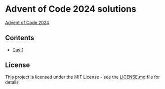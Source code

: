 # Advent of Code 2024 solutions

[Advent of Code 2024](https://adventofcode.com)

## Contents

- [Day 1](src/day_01.rs)

## License

This project is licensed under the MIT License - see the [LICENSE.md](LICENSE.md) file for details
